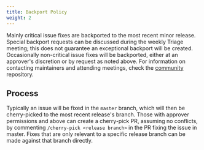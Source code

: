 ```yaml
---
title: Backport Policy
weight: 2
---
```


Mainly critical issue fixes are backported to the most recent minor release.
Special backport requests can be discussed during the weekly Triage meeting; this does not guarantee an exceptional backport will be created.
Occasionally non-critical issue fixes will be backported, either at an approver's discretion or by request as noted above.
For information on contacting maintainers and attending meetings, check the [community](https://github.com/operator-framework/community) repository.   

## Process

Typically an issue will be fixed in the `master` branch, which will then be cherry-picked to the most recent release's branch.
Those with approver permissions and above can create a cherry-pick PR, assuming no conflicts, by commenting `/cherry-pick <release branch>`
in the PR fixing the issue in master. Fixes that are only relevant to a specific release branch can be made against
that branch directly.
